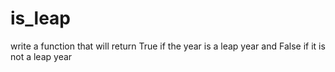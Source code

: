 # is_leap
write a function that will return True if the year is a leap year and False if it is not a leap year
